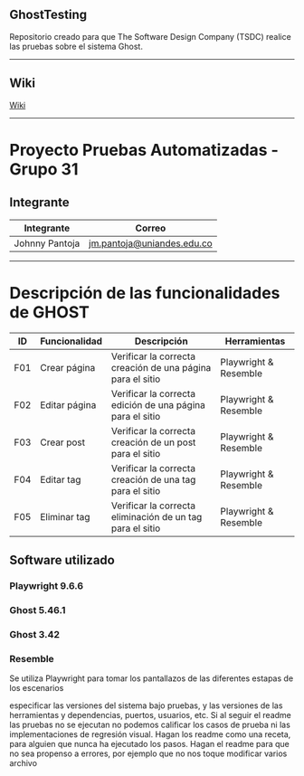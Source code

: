 ## GhostTesting

Repositorio creado para que The Software Design Company (TSDC) realice las pruebas sobre el sistema Ghost.
________________
## Wiki

[Wiki](https://github.com/JohnnyPantoja/GhostTSDCg31/wiki)
________________
# Proyecto Pruebas Automatizadas - Grupo 31

## Integrante

| Integrante | Correo|
|--------|--------|
|    Johnny Pantoja    |    jm.pantoja@uniandes.edu.co    |
________________
# Descripción de las funcionalidades de GHOST



ID | Funcionalidad | Descripción | Herramientas 
|--------|--------|--------|--------|
F01 | Crear página | Verificar la correcta creación de una página para el sitio | Playwright & Resemble|
F02 | Editar página | Verificar la correcta edición de una página para el sitio | Playwright & Resemble|
F03 | Crear post | Verificar la correcta creación de un post para el sitio | Playwright & Resemble|
F04 | Editar tag | Verificar la correcta creación de una tag para el sitio | Playwright & Resemble|
F05 | Eliminar tag | Verificar la correcta eliminación de un tag para el sitio | Playwright & Resemble|


## Software utilizado

### Playwright 9.6.6
### Ghost 5.46.1
### Ghost 3.42
### Resemble


Se utiliza Playwright para tomar los pantallazos de las diferentes estapas de los escenarios

especificar las versiones del sistema bajo pruebas, y las versiones de las herramientas y dependencias, puertos, usuarios, etc. Si al seguir el readme las pruebas no se ejecutan no podemos calificar los casos de prueba ni las implementaciones de regresión visual. Hagan los readme como una receta, para alguien que nunca ha ejecutado los pasos. Hagan el readme para que no sea propenso a errores, por ejemplo que no nos toque modificar varios archivo
